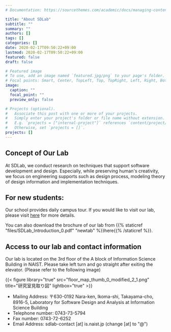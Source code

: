 ```yaml
---
# Documentation: https://sourcethemes.com/academic/docs/managing-content/

title: "About SDLab"
subtitle: ""
summary: ""
authors: []
tags: []
categories: []
date: 2020-02-17T09:50:22+09:00
lastmod: 2020-02-17T09:50:22+09:00
featured: false
draft: false

# Featured image
# To use, add an image named `featured.jpg/png` to your page's folder.
# Focal points: Smart, Center, TopLeft, Top, TopRight, Left, Right, BottomLeft, Bottom, BottomRight.
image:
  caption: ""
  focal_point: ""
  preview_only: false

# Projects (optional).
#   Associate this post with one or more of your projects.
#   Simply enter your project's folder or file name without extension.
#   E.g. `projects = ["internal-project"]` references `content/project/deep-learning/index.md`.
#   Otherwise, set `projects = []`.
projects: []
---
```


## Concept of Our Lab
At SDLab, we conduct research on techniques that support software development
and design. Especially, while preserving human's creativity, we focus on
engineering supports such as design process, modeling theory of design
information and implementation techniques.

## For new students:

Our school provides daily campus tour. If you would like to visit our lab,
please visit [here](http://isw3.naist.jp/Contents/Admission/CampusTour-en.html)
for more details.

You can also download the brochure of our lab from {{% staticref
"files/SDLab_Introduction_0.pdf" "newtab" %}}here{{% /staticref %}}.

## Access to our lab and contact information

Our lab is located on the 3rd floor of the A block of Information Science
Building in NAIST. Please take left turn and go straight after exiting the
elevator. (Please refer to the following image)

{{< figure library="true" src="floor_map_thumb_0_modified_2_1.png" title="研究室見取り図" lightbox="true" >}}

- Mailing Address: 〒630-0192 Nara-ken, Ikoma-shi, Takayama-cho, 8916-5, Laboratory for Software Design and Analysis at Information Science Building
- Telephone number: 0743-73-5794
- Fax number: 0743-72-6252
- Email Address: sdlab-contact [at] is.naist.jp (change [at] to "@")

